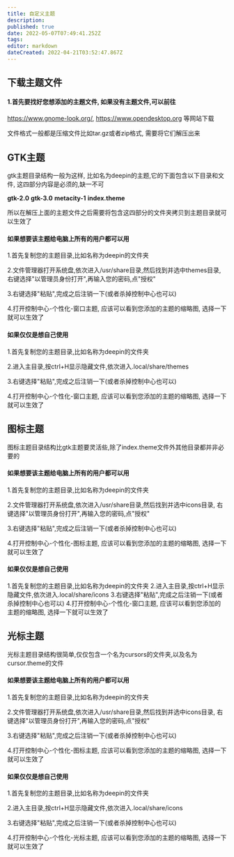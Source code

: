 ```yaml
---
title: 自定义主题
description: 
published: true
date: 2022-05-07T07:49:41.252Z
tags: 
editor: markdown
dateCreated: 2022-04-21T03:52:47.867Z
---
```


## 下载主题文件
#### 1.首先要找好您想添加的主题文件, 如果没有主题文件,可以前往
<https://www.gnome-look.org/>, <https://www.opendesktop.org> 等网站下载

文件格式一般都是压缩文件比如tar.gz或者zip格式, 需要将它们解压出来

## GTK主题
gtk主题目录结构一般为这样, 比如名为deepin的主题,它的下面包含以下目录和文件, 这四部分内容是必须的,缺一不可

**gtk-2.0**
**gtk-3.0**
**metacity-1**
**index.theme**

所以在解压上面的主题文件之后需要将包含这四部分的文件夹拷贝到主题目录就可以生效了
#### 如果想要该主题给电脑上所有的用户都可以用

1.首先复制您的主题目录,比如名称为deepin的文件夹

2.文件管理器打开系统盘,依次进入/usr/share目录,然后找到并选中themes目录, 右键选择"以管理员身份打开",再输入您的密码,点"授权"

3.右键选择"粘贴",完成之后注销一下(或者杀掉控制中心也可以)

4.打开控制中心-个性化-窗口主题, 应该可以看到您添加的主题的缩略图, 选择一下就可以生效了

#### 如果仅仅是想自己使用

1.首先复制您的主题目录,比如名称为deepin的文件夹

2.进入主目录,按ctrl+H显示隐藏文件,依次进入.local/share/themes

3.右键选择"粘贴",完成之后注销一下(或者杀掉控制中心也可以)

4.打开控制中心-个性化-窗口主题, 应该可以看到您添加的主题的缩略图, 选择一下就可以生效了

## 图标主题
图标主题目录结构比gtk主题要灵活些,除了index.theme文件外其他目录都并非必要的
#### 如果想要该主题给电脑上所有的用户都可以用

1.首先复制您的主题目录,比如名称为deepin的文件夹

2.文件管理器打开系统盘,依次进入/usr/share目录,然后找到并选中icons目录, 右键选择"以管理员身份打开",再输入您的密码,点"授权"

3.右键选择"粘贴",完成之后注销一下(或者杀掉控制中心也可以)

4.打开控制中心-个性化-图标主题, 应该可以看到您添加的主题的缩略图, 选择一下就可以生效了

#### 如果仅仅是想自己使用
1.首先复制您的主题目录,比如名称为deepin的文件夹
2.进入主目录,按ctrl+H显示隐藏文件,依次进入.local/share/icons
3.右键选择"粘贴",完成之后注销一下(或者杀掉控制中心也可以)
4.打开控制中心-个性化-窗口主题, 应该可以看到您添加的主题的缩略图, 选择一下就可以生效了

## 光标主题
光标主题目录结构很简单,仅仅包含一个名为cursors的文件夹,以及名为cursor.theme的文件
#### 如果想要该主题给电脑上所有的用户都可以用

1.首先复制您的主题目录,比如名称为deepin的文件夹

2.文件管理器打开系统盘,依次进入/usr/share目录,然后找到并选中icons目录, 右键选择"以管理员身份打开",再输入您的密码,点"授权"

3.右键选择"粘贴",完成之后注销一下(或者杀掉控制中心也可以)

4.打开控制中心-个性化-图标主题, 应该可以看到您添加的主题的缩略图, 选择一下就可以生效了

#### 如果仅仅是想自己使用

1.首先复制您的主题目录,比如名称为deepin的文件夹

2.进入主目录,按ctrl+H显示隐藏文件,依次进入.local/share/icons

3.右键选择"粘贴",完成之后注销一下(或者杀掉控制中心也可以)

4.打开控制中心-个性化-光标主题, 应该可以看到您添加的主题的缩略图, 选择一下就可以生效了
